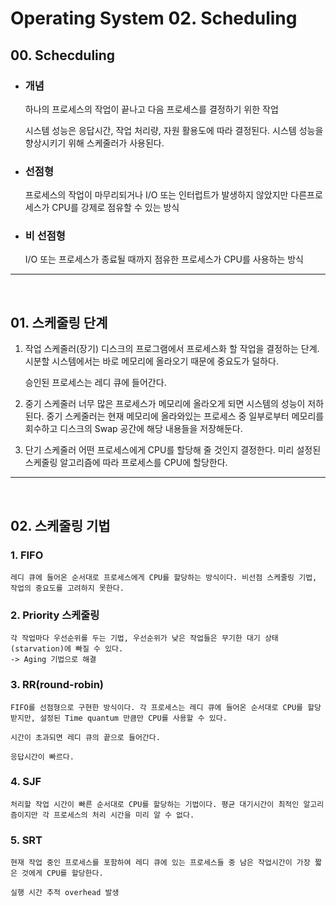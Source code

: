 # Operating System 02. Scheduling

## 00. Schecduling

- ### 개념

  하나의 프로세스의 작업이 끝나고 다음 프로세스를 결정하기 위한 작업

  시스템 성능은 응답시간, 작업 처리량, 자원 활용도에 따라 결정된다. 시스템 성능을 향상시키기 위해 스케줄러가 사용된다.

- ### 선점형

  프로세스의 작업이 마무리되거나 I/O 또는 인터럽트가 발생하지 않았지만 다른프로세스가 CPU를 강제로 점유할 수 있는 방식

- ### 비 선점형
  I/O 또는 프로세스가 종료될 때까지 점유한 프로세스가 CPU를 사용하는 방식

---

<br />

## 01. 스케줄링 단계

1. 작업 스케줄러(장기)
   디스크의 프로그램에서 프로세스화 할 작업을 결정하는 단계. 시분할 시스템에서는 바로 메모리에 올라오기 때문에 중요도가 덜하다.

   승인된 프로세스는 레디 큐에 들어간다.

2. 중기 스케줄러
   너무 많은 프로세스가 메모리에 올라오게 되면 시스템의 성능이 저하된다. 중기 스케줄러는 현재 메모리에 올라와있는 프로세스 중 일부로부터 메모리를 회수하고 디스크의 Swap 공간에 해당 내용들을 저장해둔다.

3. 단기 스케줄러
   어떤 프로세스에게 CPU를 할당해 줄 것인지 결정한다. 미리 설정된 스케줄링 알고리즘에 따라 프로세스를 CPU에 할당한다.

---

<br />

## 02. 스케줄링 기법

### 1. FIFO

    레디 큐에 들어온 순서대로 프로세스에게 CPU를 할당하는 방식이다. 비선점 스케줄링 기법, 작업의 중요도를 고려하지 못한다.

### 2. Priority 스케줄링

    각 작업마다 우선순위를 두는 기법, 우선순위가 낮은 작업들은 무기한 대기 상태(starvation)에 빠질 수 있다.
    -> Aging 기법으로 해결

### 3. RR(round-robin)

    FIFO를 선점형으로 구현한 방식이다. 각 프로세스는 레디 큐에 들어온 순서대로 CPU를 할당 받지만, 설정된 Time quantum 만큼만 CPU를 사용할 수 있다.

    시간이 초과되면 레디 큐의 끝으로 들어간다.

    응답시간이 빠르다.

### 4. SJF

    처리할 작업 시간이 빠른 순서대로 CPU를 할당하는 기법이다. 평균 대기시간이 최적인 알고리즘이지만 각 프로세스의 처리 시간을 미리 알 수 없다.

### 5. SRT

    현재 작업 중인 프로세스를 포함하여 레디 큐에 있는 프로세스들 중 남은 작업시간이 가장 짧은 것에게 CPU를 할당한다.

    실행 시간 추적 overhead 발생
